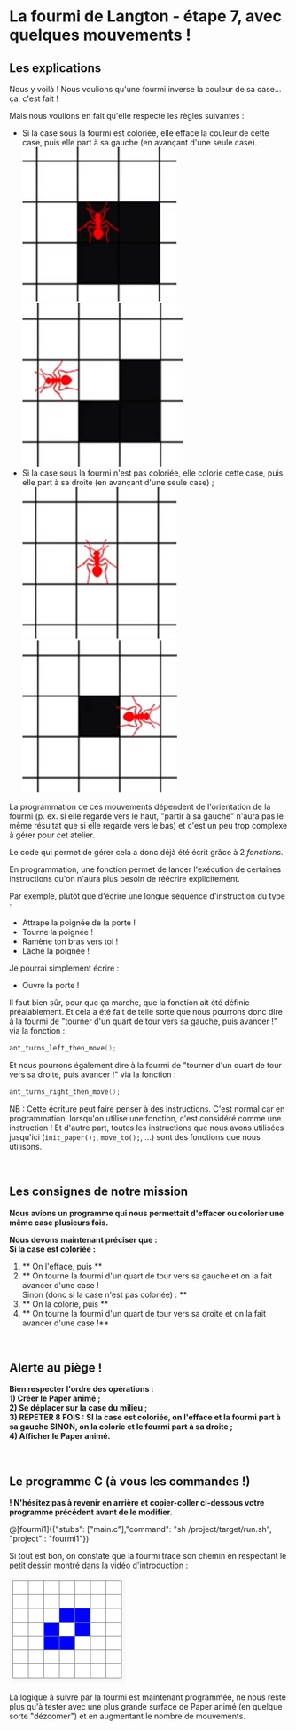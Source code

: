# La fourmi de Langton - étape 7, avec quelques mouvements !

## Les explications

Nous y voilà ! Nous voulions qu'une fourmi inverse la couleur de sa case... ça, c'est fait !

Mais nous voulions en fait qu'elle respecte les règles suivantes :

- Si la case sous la fourmi est coloriée, elle efface la couleur de cette case, puis elle part à sa gauche (en avançant d'une seule case).
![fourmiCasePleine1](img/fourmiCasePleine1.PNG)
![fourmiCasePleine2](img/fourmiCasePleine2.PNG)
- Si la case sous la fourmi n'est pas coloriée, elle colorie cette case, puis elle part à sa droite (en avançant d'une seule case) ;
![fourmiCaseVide1](img/fourmiCaseVide1.PNG)
![fourmiCaseVide2](img/fourmiCaseVide2.PNG)

La programmation de ces mouvements dépendent de l'orientation de la fourmi (p. ex. si elle regarde vers le haut, "partir à sa gauche" n'aura pas le même résultat que si elle regarde vers le bas) et c'est un peu trop complexe à gérer pour cet atelier.

Le code qui permet de gérer cela a donc déjà été écrit grâce à 2 *fonctions*.

En programmation, une fonction permet de lancer l'exécution de certaines instructions qu'on n'aura plus besoin de réécrire explicitement.

Par exemple, plutôt que d'écrire une longue séquence d'instruction du type :

- Attrape la poignée de la porte !
- Tourne la poignée !
- Ramène ton bras vers toi !
- Lâche la poignée !

Je pourrai simplement écrire :
- Ouvre la porte !

Il faut bien sûr, pour que ça marche, que la fonction ait été définie préalablement. Et cela a été fait de telle sorte que nous pourrons donc dire à la fourmi de "tourner d'un quart de tour vers sa gauche, puis avancer !" via la fonction :

```C
ant_turns_left_then_move();
```

Et nous pourrons également dire à la fourmi de "tourner d'un quart de tour vers sa droite, puis avancer !" via la fonction :

```C
ant_turns_right_then_move();
```

NB : Cette écriture peut faire penser à des instructions. C'est normal car en programmation, lorsqu'on utilise une fonction, c'est considéré comme une instruction ! Et d'autre part, toutes les instructions que nous avons utilisées jusqu'ici (`init_paper();`, `move_to();`, ...) sont des fonctions que nous utilisons.

<br />

## Les consignes de notre mission

**Nous avions un programme qui nous permettait d'effacer ou colorier une même case plusieurs fois.**

**Nous devons maintenant préciser que :<br />
Si la case est coloriée :**
 1) ** On l'efface, puis **
 2) ** On tourne la fourmi d'un quart de tour vers sa gauche et on la fait avancer d'une case  !<br />
Sinon (donc si la case n'est pas coloriée) : **
 1) ** On la colorie, puis **
 2) ** On tourne la fourmi d'un quart de tour vers sa droite et on la fait avancer d'une case  !**

<br />

## Alerte au piège !

**Bien respecter l'ordre des opérations :**<br />
**1) Créer le Paper animé ;**<br />
**2) Se déplacer sur la case du milieu ;**<br />
**3) REPETER 8 FOIS : SI la case est coloriée, on l'efface et la fourmi part à sa gauche SINON, on la colorie et le fourmi part à sa droite ;**<br />
**4) Afficher le Paper animé.**

<br />

## Le programme C (à vous les commandes !)

**! N'hésitez pas à revenir en arrière et copier-coller ci-dessous votre programme précédent avant de le modifier.**

@[fourmi1]({"stubs": ["main.c"],"command": "sh /project/target/run.sh", "project" : "fourmi1"})

Si tout est bon, on constate que la fourmi trace son chemin en respectant le petit dessin montré dans la vidéo d'introduction :

![dessin8etapes](img/dessin8etapes.PNG)

La logique à suivre par la fourmi est maintenant programmée, ne nous reste plus qu'à tester avec une plus grande surface de Paper animé (en quelque sorte "dézoomer") et en augmentant le nombre de mouvements.